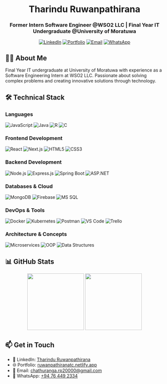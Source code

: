 <div align="center">
  
# Tharindu Ruwanpathirana
### Former Intern Software Engineer @WSO2 LLC | Final Year IT Undergraduate @University of Moratuwa

[![LinkedIn](https://img.shields.io/badge/LinkedIn-0077B5?style=flat-square&logo=linkedin&logoColor=white)](https://www.linkedin.com/in/tharindu-chathuranga-ruwanpathirana-5917a520a/)
[![Portfolio](https://img.shields.io/badge/Portfolio-000000?style=flat-square&logo=safari&logoColor=white)](https://ruwanpathiranatc.netlify.app/)
[![Email](https://img.shields.io/badge/Email-D14836?style=flat-square&logo=gmail&logoColor=white)](mailto:chathuranga.rp20000@gmail.com)
[![WhatsApp](https://img.shields.io/badge/WhatsApp-25D366?style=flat-square&logo=whatsapp&logoColor=white)](https://wa.me/+94764492334)

</div>

## 👨‍💻 About Me

Final Year IT undergraduate at University of Moratuwa with experience as a Software Engineering Intern at WSO2 LLC. Passionate about solving complex problems and creating innovative solutions through technology.

## 🛠️ Technical Stack

### Languages
![JavaScript](https://img.shields.io/badge/JavaScript-F7DF1E?style=flat-square&logo=javascript&logoColor=black)
![Java](https://img.shields.io/badge/Java-ED8B00?style=flat-square&logo=openjdk&logoColor=white)
![R](https://img.shields.io/badge/R-276DC3?style=flat-square&logo=r&logoColor=white)
![C](https://img.shields.io/badge/C-00599C?style=flat-square&logo=c&logoColor=white)

### Frontend Development
![React](https://img.shields.io/badge/React-61DAFB?style=flat-square&logo=react&logoColor=black)
![Next.js](https://img.shields.io/badge/Next.js-000000?style=flat-square&logo=next.js&logoColor=white)
![HTML5](https://img.shields.io/badge/HTML5-E34F26?style=flat-square&logo=html5&logoColor=white)
![CSS3](https://img.shields.io/badge/CSS3-1572B6?style=flat-square&logo=css3&logoColor=white)

### Backend Development
![Node.js](https://img.shields.io/badge/Node.js-339933?style=flat-square&logo=node.js&logoColor=white)
![Express.js](https://img.shields.io/badge/Express.js-000000?style=flat-square&logo=express&logoColor=white)
![Spring Boot](https://img.shields.io/badge/Spring_Boot-6DB33F?style=flat-square&logo=spring-boot&logoColor=white)
![ASP.NET](https://img.shields.io/badge/ASP.NET-512BD4?style=flat-square&logo=.net&logoColor=white)

### Databases & Cloud
![MongoDB](https://img.shields.io/badge/MongoDB-47A248?style=flat-square&logo=mongodb&logoColor=white)
![Firebase](https://img.shields.io/badge/Firebase-FFCA28?style=flat-square&logo=firebase&logoColor=black)
![MS SQL](https://img.shields.io/badge/MS_SQL-CC2927?style=flat-square&logo=microsoft-sql-server&logoColor=white)

### DevOps & Tools
![Docker](https://img.shields.io/badge/Docker-2496ED?style=flat-square&logo=docker&logoColor=white)
![Kubernetes](https://img.shields.io/badge/Kubernetes-326CE5?style=flat-square&logo=kubernetes&logoColor=white)
![Postman](https://img.shields.io/badge/Postman-FF6C37?style=flat-square&logo=postman&logoColor=white)
![VS Code](https://img.shields.io/badge/VS_Code-007ACC?style=flat-square&logo=visual-studio-code&logoColor=white)
![Trello](https://img.shields.io/badge/Trello-0052CC?style=flat-square&logo=trello&logoColor=white)

### Architecture & Concepts
![Microservices](https://img.shields.io/badge/Microservices-gray?style=flat-square)
![OOP](https://img.shields.io/badge/OOP-navy?style=flat-square)
![Data Structures](https://img.shields.io/badge/Data_Structures-teal?style=flat-square)

## 📊 GitHub Stats

<div align="center">
  <img height="180em" src="https://github-readme-stats.vercel.app/api?username=tharindu432&show_icons=true&theme=tokyonight&hide_border=true"/>
  <img height="180em" src="https://github-readme-stats.vercel.app/api/top-langs/?username=tharindu432&layout=compact&theme=tokyonight&hide_border=true"/>
</div>

## 📫 Get in Touch

- 💼 LinkedIn: [Tharindu Ruwanpathirana](https://www.linkedin.com/in/tharindu-chathuranga-ruwanpathirana-5917a520a/)
- 🌐 Portfolio: [ruwanpathiranatc.netlify.app](https://ruwanpathiranatc.netlify.app/)
- 📧 Email: chathuranga.rp20000@gmail.com
- 💬 WhatsApp: [+94 76 449 2334](https://wa.me/+94764492334)

